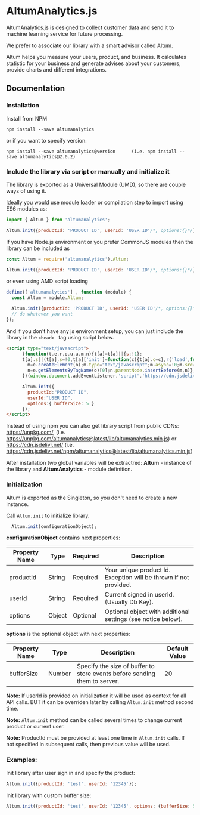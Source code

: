 # AltumAnalytics.js

AltumAnalytics.js is designed to collect customer data and send it to machine learning service for future processing.

We prefer to associate our library with a smart advisor called Altum.

Altum helps you measure your users, product, and business. It calculates statistic for your business and generate advises about your customers, provide charts and different integrations.

## Documentation

### Installation

Install from NPM

```
npm install --save altumanalytics
```

or if you want to specify version:

```
npm install --save altumanalytics@version      (i.e. npm install --save altumanalytics@2.0.2)
```

### Include the library via script or manually and initialize it

The library is exported as a Universal Module (UMD), so there are couple ways of using it.

Ideally you would use module loader or compilation step to import using ES6 modules as:

```javascript
import { Altum } from 'altumanalytics';

Altum.init({productId: 'PRODUCT ID', userId: 'USER ID'/*, options:{}*/});
```

If you have Node.js environment or you prefer CommonJS modules then the library can be included as

```javascript
const Altum = require('altumanalytics').Altum;

Altum.init({productId: 'PRODUCT ID', userId: 'USER ID'/*, options:{}*/});
```

or even using AMD script loading

```javascript
define(['altumanalytics'] , function (module) {
  const Altum = module.Altum;

  Altum.init({productId: 'PRODUCT ID', userId: 'USER ID'/*, options:{}*/});
  // do whatever you want
});
```

And if you don't have any js environment setup, you can just include the library
in the ```<head> ``` tag using script below.

```html
<script type="text/javascript">
      (function(t,e,r,o,u,a,m,n){t[a]=t[a]||{s:!1};
      t[a].s||(t[a].s=!0,t[a]['init']=function(c){t[a].c=c},r('load',function(){
        m=e.createElement(o);m.type="text/javascript";m.async=!0;m.src=u;
        n=e.getElementsByTagName(o)[0];n.parentNode.insertBefore(m,n)},!1));
      })(window,document,addEventListener,'script','https://cdn.jsdelivr.net/npm/altumanalytics@latest/lib/altumanalytics.min.js','Altum');

      Altum.init({
        productId:"PRODUCT ID",
        userId:"USER ID",
        options:{ bufferSize: 5 }
      });
</script>

```

Instead of using npm you can also get library script from public CDNs:
https://unpkg.com/, (i.e. https://unpkg.com/altumanalytics@latest/lib/altumanalytics.min.js)
or
https://cdn.jsdelivr.net/ (i.e. https://cdn.jsdelivr.net/npm/altumanalytics@latest/lib/altumanalytics.min.js)


After installation two global variables will be extractred:
<b>Altum</b> - instance of the library and <b>AltumAnalytics</b> - module definition.

### Initialization

Altum is exported as the Singleton, so you don't need to create a new instance.

Call ```Altum.init``` to initialize library.

```javascript
  Altum.init(configurationObject);
```

<b>configurationObject</b> contains next properties:

| Property Name | Type  |  Required | Description
|-------------------|-----------------|--------------|--------------|
| productId  | String | Required | Your unique product Id. Exception will be thrown if not provided.|
| userId  | String | Required | Current signed in userId. (Usually Db Key).|
| options  | Object | Optional | Optional object with additional settings (see notice below).|


<b>options</b> is the optional object with next properties:

| Property Name | Type  |  Description | Default Value
|-------------------|-----------------|--------------|--------------|
| bufferSize  | Number | Specify the size of buffer to store events before sending them to server. | 20 |

<b>Note:</b> If userId is provided on initialization it will be used as context for all API calls.
BUT it can be overriden later by calling ```Altum.init``` method second time.

<b>Note:</b> ```Altum.init``` method can be called several times to change current product or current user.

<b>Note:</b> ProductId must be provided at least one time in ```Altum.init``` calls. If not specified in subsequent calls, then previous value will be used.

### Examples:

Init library after user sign in and specify the product:

```javascript
Altum.init({productId: 'test', userId: '12345'});
```

Init library with custom buffer size:

```javascript
Altum.init({productId: 'test', userId: '12345', options: {bufferSize: 5}});
```
